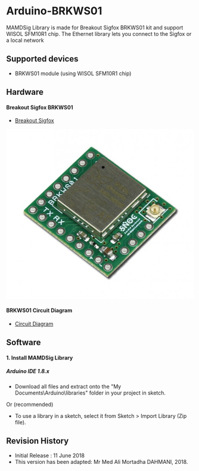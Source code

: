 Arduino-BRKWS01
========
MAMDSig Library is made for Breakout Sigfox BRKWS01 kit and support WISOL SFM10R1 chip. 
The Ethernet library lets you connect to the Sigfox or a local network

## Supported devices
* BRKWS01 module (using WISOL SFM10R1 chip)

## Hardware
#### Breakout Sigfox BRKWS01
* [Breakout Sigfox](https://yadom.fr/carte-breakout-sfm10r1.html "Breakout Sigfox")

![alt iviny](https://raw.githubusercontent.com/MortadhaDAHMANI/Arduino-BRKWS01/master/yadom.jpg)

#### BRKWS01 Circuit Diagram
* [Circuit Diagram](https://yadom.fr/downloadable/download/sample/sample_id/160/ "Circuit Diagram")

## Software
#### 1. Install MAMDSig Library
##### Arduino IDE 1.8.x

* Download all files and extract onto the "My Documents\Arduino\libraries\" folder in your project in sketch.

Or (recommended)

* To use a library in a sketch, select it from Sketch > Import Library (Zip file).

## Revision History
* Initial Release : 11 June 2018
* This version has been adapted: Mr Med Ali Mortadha DAHMANI, 2018.

